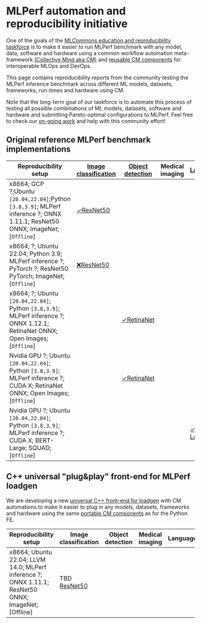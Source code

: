 # MLPerf automation and reproducibility initiative

One of the goals of the [MLCommons education and reproducibility taskforce](../mlperf-education-workgroup.md) 
is to make it easier to run MLPerf benchmark with any model, data, software and hardware using 
a common workflow automation meta-framework [(Collective Mind aka CM)](https://github.com/mlcommons/ck)
and [reusable CM components](https://github.com/mlcommons/ck/tree/master/cm-mlops/script#readme) for interoperable MLOps and DevOps.

This page contains reproducibility reports from the community testing the MLPerf inference benchmark
across different ML models, datasets, frameworks, run-times and hardware using CM.

Note that the long-term goal of our taskforce is to automate this process of testing all possible combinations
of ML models, datasets, software and hardware and submitting Pareto-optimal configurations to MLPerf.
Feel free to check our [on-going work](https://docs.google.com/document/d/1zMNK1m_LhWm6jimZK6YE05hu4VH9usdbKJ3nBy-ZPAw) 
and help with this community effort!

## Original reference MLPerf benchmark implementations


Reproducibility setup | [Image classification](reproducibility-report--image-classification--ref.md) | [Object detection](reproducibility-report--object-detection--ref.md) | Medical imaging | [Language](reproducibility-report--language--ref.md) | Recommendation | Speech |
--- | --- | --- | --- | --- | --- | --- |
x8664; GCP ?;Ubuntu `[20.04,22.04]`;Python `[3.8,3.9]`; MLPerf inference ?; ONNX 1.11.1; ResNet50 ONNX; ImageNet; [`Offline`] | [&#10003;ResNet50](reproducibility-report--image-classification--ref.md#f28ae623c84049dd) | | | | | |
x8664; ?; Ubuntu 22.04; Python 3.9; MLPerf inference ?; PyTorch ?; ResNet50 PyTorch; ImageNet; [`Offline`] | [&#10060;ResNet50](reproducibility-report--image-classification--ref.md#0ff2cc95fc1a4f19) | | | | | |
x8664; ?; Ubuntu `[20.04,22.04]`; Python `[3.8,3.9]`; MLPerf inference ?; ONNX 1.12.1; RetinaNet ONNX; Open Images; [`Offline`] | | [&#10003;RetinaNet](reproducibility-report--object-detection--ref.md#9af41c1477644ae7) | | | | |
Nvidia GPU ?; Ubuntu `[20.04,22.04]`; Python `[3.8,3.9]`; MLPerf inference ?; CUDA X; RetinaNet ONNX; Open Images; [`Offline`] | | [&#10003;RetinaNet](reproducibility-report--object-detection--ref.md#6c0274555cf64f33) | | | | |
Nvidia GPU ?; Ubuntu `[20.04,22.04]`; Python `[3.8,3.9]`; MLPerf inference ?; CUDA X; BERT-Large; SQUAD; [`Offline`] | | | | [&#10003; BERT-Large](reproducibility-report--language--ref.md#491fe590c3d24bcd) | | |


## C++ universal "plug&play" front-end for MLPerf loadgen

We are developing a new [universal C++ front-end for loadgen](https://github.com/mlcommons/ck/blob/master/docs/mlperf-automation-cm/reproducibility.md#original-python-front-end-for-loadgen) 
with CM automations to make it easier to plug in any models, datasets, frameworks and hardware 
using the same [portable CM components](https://github.com/mlcommons/ck/tree/master/cm-mlops/script)
as for the Python FE.

Reproducibility setup | Image classification | Object detection | Medical imaging | Language | Recommendation | Speech |
--- | --- | --- | --- | --- | --- | --- |
x8664; Ubuntu 22.04; LLVM 14.0; MLPerf inference ?; ONNX 1.11.1; ResNet50 ONNX; ImageNet; [Offline] | TBD [ResNet50](reproducibility-report--image-classification--cpp.md#d7e10b7b396a4fd9) | | | | | |
